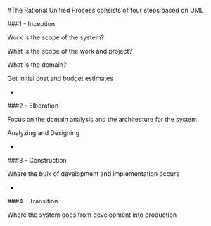 #The Rational Unified Process consists of four steps based on UML


###1 - Inception

Work is the scope of the system?

What is the scope of the work and project?

What is the domain?

Get initial cost and budget estimates

-

###2 - Elboration

Focus on the domain analysis and the architecture for the system

Analyzing and Designing

-

###3 - Construction

Where the bulk of development and implementation occurs

-

###4 - Transition

Where the system goes from development into production
